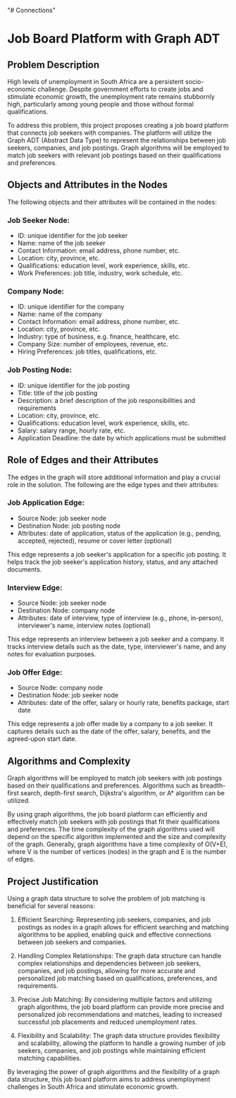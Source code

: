 "# Connections" 

# Job Board Platform with Graph ADT

## Problem Description

High levels of unemployment in South Africa are a persistent socio-economic challenge. Despite government efforts to create jobs and stimulate economic growth, the unemployment rate remains stubbornly high, particularly among young people and those without formal qualifications.

To address this problem, this project proposes creating a job board platform that connects job seekers with companies. The platform will utilize the Graph ADT (Abstract Data Type) to represent the relationships between job seekers, companies, and job postings. Graph algorithms will be employed to match job seekers with relevant job postings based on their qualifications and preferences.

## Objects and Attributes in the Nodes

The following objects and their attributes will be contained in the nodes:

### Job Seeker Node:

- ID: unique identifier for the job seeker
- Name: name of the job seeker
- Contact Information: email address, phone number, etc.
- Location: city, province, etc.
- Qualifications: education level, work experience, skills, etc.
- Work Preferences: job title, industry, work schedule, etc.

### Company Node:

- ID: unique identifier for the company
- Name: name of the company
- Contact Information: email address, phone number, etc.
- Location: city, province, etc.
- Industry: type of business, e.g. finance, healthcare, etc.
- Company Size: number of employees, revenue, etc.
- Hiring Preferences: job titles, qualifications, etc.

### Job Posting Node:

- ID: unique identifier for the job posting
- Title: title of the job posting
- Description: a brief description of the job responsibilities and requirements
- Location: city, province, etc.
- Qualifications: education level, work experience, skills, etc.
- Salary: salary range, hourly rate, etc.
- Application Deadline: the date by which applications must be submitted

## Role of Edges and their Attributes

The edges in the graph will store additional information and play a crucial role in the solution. The following are the edge types and their attributes:

### Job Application Edge:

- Source Node: job seeker node
- Destination Node: job posting node
- Attributes: date of application, status of the application (e.g., pending, accepted, rejected), resume or cover letter (optional)

This edge represents a job seeker's application for a specific job posting. It helps track the job seeker's application history, status, and any attached documents.

### Interview Edge:

- Source Node: job seeker node
- Destination Node: company node
- Attributes: date of interview, type of interview (e.g., phone, in-person), interviewer's name, interview notes (optional)

This edge represents an interview between a job seeker and a company. It tracks interview details such as the date, type, interviewer's name, and any notes for evaluation purposes.

### Job Offer Edge:

- Source Node: company node
- Destination Node: job seeker node
- Attributes: date of the offer, salary or hourly rate, benefits package, start date

This edge represents a job offer made by a company to a job seeker. It captures details such as the date of the offer, salary, benefits, and the agreed-upon start date.

## Algorithms and Complexity

Graph algorithms will be employed to match job seekers with job postings based on their qualifications and preferences. Algorithms such as breadth-first search, depth-first search, Dijkstra's algorithm, or A* algorithm can be utilized.

By using graph algorithms, the job board platform can efficiently and effectively match job seekers with job postings that fit their qualifications and preferences. The time complexity of the graph algorithms used will depend on the specific algorithm implemented and the size and complexity of the graph. Generally, graph algorithms have a time complexity of O(V+E), where V is the number of vertices (nodes) in the graph and E is the number of edges.

## Project Justification

Using a graph data structure to solve the problem of job matching is beneficial for several reasons:

1. Efficient Searching: Representing job seekers, companies, and job postings as nodes in a graph allows for efficient searching and matching algorithms to be applied, enabling quick and effective connections between job seekers and companies.

2. Handling Complex Relationships: The graph data structure can handle complex relationships and dependencies between job seekers, companies, and job postings, allowing for more accurate and personalized job matching based on qualifications, preferences, and requirements.

3. Precise Job Matching: By considering multiple factors and utilizing graph algorithms, the job board platform can provide more precise and personalized job recommendations and matches, leading to increased successful job placements and reduced unemployment rates.

4. Flexibility and Scalability: The graph data structure provides flexibility and scalability, allowing the platform to handle a growing number of job seekers, companies, and job postings while maintaining efficient matching capabilities.

By leveraging the power of graph algorithms and the flexibility of a graph data structure, this job board platform aims to address unemployment challenges in South Africa and stimulate economic growth.


